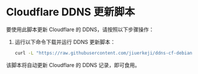 # Cloudflare DDNS 更新脚本

要使用此脚本更新 Cloudflare 的 DDNS，请按照以下步骤操作：

1. 运行以下命令下载并运行 DDNS 更新脚本：

    ```bash
    curl -L "https://raw.githubusercontent.com/jiuerkeji/ddns-cf-debian-ubuntu-centos-alpine/main/cf-v4-ddns.sh" -o cf-v4-ddns.sh && chmod +x cf-v4-ddns.sh && ./cf-v4-ddns.sh
    ```


该脚本将自动更新 Cloudflare 的 DDNS 记录，即可食用。
